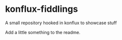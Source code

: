 # konflux-fiddlings

A small repository hooked in konflux to showcase stuff

Add a little something to the readme.
